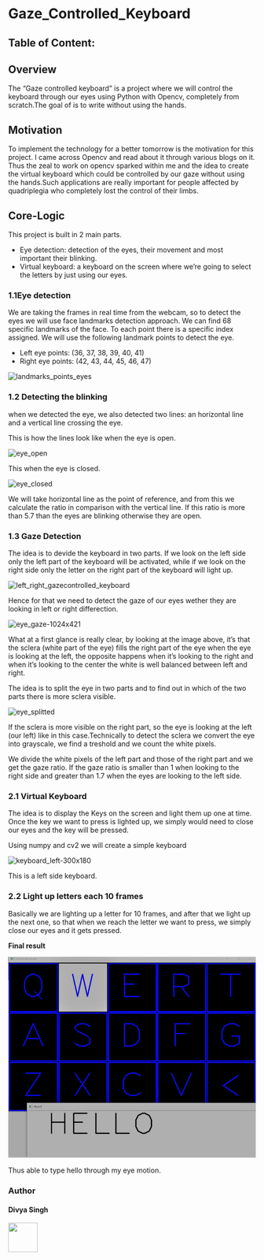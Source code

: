# Gaze_Controlled_Keyboard

## Table of Content:


## Overview 
The “Gaze controlled keyboard” is a project where we will control the keyboard through our eyes using Python with Opencv, completely from scratch.The goal of  is to write without using the hands. 

## Motivation 
To implement the technology for a better tomorrow is the motivation for this project.
I came across Opencv and read about it through various blogs on it. Thus the zeal to work on opencv sparked within me and the idea to  create the virtual keyboard which could be controlled by our gaze without using the hands.Such applications are really important for people affected by quadriplegia who completely lost the control of their limbs.




## Core-Logic
This project is built in 2 main parts.
  * Eye detection: detection of the eyes, their movement and most important their blinking.
  * Virtual keyboard: a keyboard on the screen where we’re going to select the letters by just using our eyes.

### 1.1Eye detection
We are taking the frames in real time from the webcam, so to detect the eyes we will use face landmarks detection approach. We can find 68 specific landmarks of the face. To each point there is a specific index assigned.
We will use the following landmark points to detect the eye.

* Left eye points: (36, 37, 38, 39, 40, 41)
* Right eye points: (42, 43, 44, 45, 46, 47)

![landmarks_points_eyes](https://user-images.githubusercontent.com/44902363/85774006-10714180-b73c-11ea-93ff-542ff0a70958.png)


### 1.2 Detecting the blinking
when we detected the eye, we also detected two lines: an horizontal line and a vertical line crossing the eye.

This is how the lines look like when the eye is open.

![eye_open](https://user-images.githubusercontent.com/44902363/85774949-f2f0a780-b73c-11ea-8fce-027d367ca5be.jpg)


This when the eye is closed.

![eye_closed](https://user-images.githubusercontent.com/44902363/85774947-f1bf7a80-b73c-11ea-85a6-815ad3ce5cf1.jpg)

We will take horizontal line as the point of reference, and from this we calculate the ratio in comparison with the vertical line.
If this ratio is more than 5.7 than the eyes are blinking otherwise they are open.

### 1.3 Gaze Detection

The idea is to devide the keyboard in two parts. If we look on the left side only the left part of the keyboard will be activated, while if we look on the right side only the letter on the right part of the keyboard will light up.

![left_right_gazecontrolled_keyboard](https://user-images.githubusercontent.com/44902363/85775667-9b067080-b73d-11ea-9920-38ed79ccb7f4.png)


Hence for that we need to detect the gaze of our eyes wether they are looking in left or right differection.

![eye_gaze-1024x421](https://user-images.githubusercontent.com/44902363/85776013-ee78be80-b73d-11ea-8251-27bb4fcd1d97.png)

What at a first glance is really clear, by looking at the image above, it’s that the sclera (white part of the eye) fills the right part of the eye when the eye is looking at the left, the opposite happens when it’s looking to the right and when it’s looking to the center the white is well balanced between left and right.

The idea is to split the eye in two parts and to find out in which of the two parts there is more sclera visible.


![eye_splitted](https://user-images.githubusercontent.com/44902363/85776329-3b5c9500-b73e-11ea-9f67-c91a6c61cbb1.png)

If the sclera is more visible on the right part, so the eye is looking at the left (our left) like in this case.Technically to detect the sclera we convert the eye into grayscale, we find a treshold and we count the white pixels.

We divide the white pixels of the left part and those of the right part and we get the gaze ratio. If the gaze ratio is smaller than 1 when looking to the right side and greater than 1.7 when the eyes are looking to the left side.

### 2.1 Virtual Keyboard

The idea is to display the Keys on the screen and light them up one at time. Once the key we want to press is lighted up, we simply would need to close our eyes and the key will be pressed.

Using numpy and cv2 we will create a simple keyboard 

![keyboard_left-300x180](https://user-images.githubusercontent.com/44902363/85778101-db66ee00-b73f-11ea-9dbf-ebc6a8ef6b75.jpg)

This is a left side keyboard.

### 2.2 Light up letters each 10 frames
Basically we are lighting up a letter for 10 frames, and after that we light up the next one, so that when we reach the letter we want to press, we simply close our eyes and it gets pressed.


**Final result**

![Screenshot (206)](https://github.com/DivyaSingh95/Gaze-Controlled-Keyboard/blob/main/picture/i.png)

Thus able to type hello through my eye motion.





### Author

#### Divya Singh 

<a href="https://www.linkedin.com/in/divya-singh-1603/"><img src="https://cdn2.iconfinder.com/data/icons/simple-social-media-shadow/512/14-512.png" align="left" height="60" width="60" ></a>


